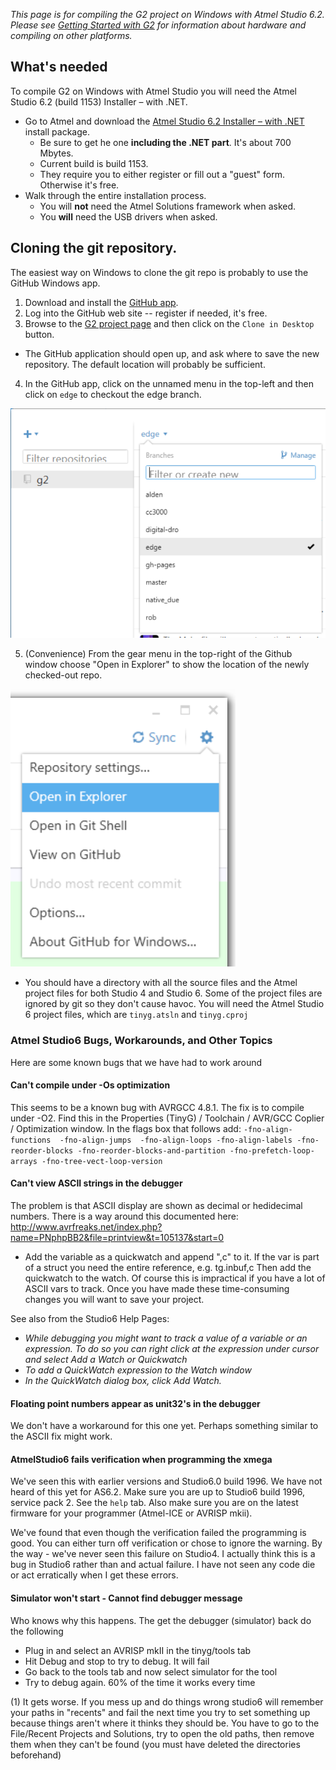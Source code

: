 _This page is for compiling the G2 project on Windows with Atmel Studio 6.2. Please see [Getting Started with G2](Getting-Started-with-G2) for information about hardware and compiling on other platforms._

## What's needed

To compile G2 on Windows with Atmel Studio you will need the Atmel Studio 6.2 (build 1153) Installer – with .NET.

* Go to Atmel and download the [Atmel Studio 6.2 Installer – with .NET](http://www.atmel.com/tools/atmelstudio.aspx) install package.
  * Be sure to get he one **including the .NET part**. It's about 700 Mbytes.
  * Current build is build 1153.
  * They require you to either register or fill out a "guest" form. Otherwise it's free.
* Walk through the entire installation process. 
  * You will **not** need the Atmel Solutions framework when asked.
  * You **will** need the USB drivers when asked.

## Cloning the git repository.

The easiest way on Windows to clone the git repo is probably to use the GitHub Windows app.

1. Download and install the [GitHub app](https://windows.github.com/).
2. Log into the GitHub web site -- register if needed, it's free.
3. Browse to the [G2 project page](https://github.com/synthetos/g2) and then click on the `Clone in Desktop` button.
  * The GitHub application should open up, and ask where to save the new repository. The default location will probably be sufficient.
4. In the GitHub app, click on the unnamed menu in the top-left and then click on `edge` to checkout the edge branch.

![Choose edge from the unnamed menu near the top-left of the GitHub window](images/Windows-GitHub-Edge-Branch.png)

5. (Convenience) From the gear menu in the top-right of the Github window choose "Open in Explorer" to show the location of the newly checked-out repo.

![From the gear menu in the top-right of the Github window choose "Open in Explorer"](images/Windows-Github-Open-in-Explorer.png)

* You should have a directory with all the source files and the Atmel project files for both Studio 4 and Studio 6. Some of the project files are ignored by git so they don't cause havoc. You will need the Atmel Studio 6 project files, which are `tinyg.atsln` and `tinyg.cproj`


### Atmel Studio6 Bugs, Workarounds, and Other Topics
Here are some known bugs that we have had to work around

#### Can't compile under -Os optimization
This seems to be a known bug with AVRGCC 4.8.1. The fix is to compile under -O2. Find this in the Properties (TinyG) / Toolchain / AVR/GCC Coplier / Optimization window. In the flags box that follows add: 
`-fno-align-functions  -fno-align-jumps  -fno-align-loops -fno-align-labels -fno-reorder-blocks -fno-reorder-blocks-and-partition -fno-prefetch-loop-arrays -fno-tree-vect-loop-version`

#### Can't view ASCII strings in the debugger
The problem is that ASCII display are shown as decimal or hedidecimal numbers. There is a way around this documented here: http://www.avrfreaks.net/index.php?name=PNphpBB2&file=printview&t=105137&start=0

* Add the variable as a quickwatch and append ",c" to it. If the var is part of a struct you need the entire reference, e.g. tg.inbuf,c  Then add the quickwatch to the watch. Of course this is impractical if you have a lot of ASCII vars to track. Once you have made these time-consuming changes you will want to save your project.

See also from the Studio6 Help Pages:

* _While debugging you might want to track a value of a variable or an expression. To do so you can right click at the expression under cursor and select Add a Watch or Quickwatch_
* _To add a QuickWatch expression to the Watch window_
* _In the QuickWatch dialog box, click Add Watch._

#### Floating point numbers appear as unit32's in the debugger

We don't have a workaround for this one yet. Perhaps something similar to the ASCII fix might work.

#### AtmelStudio6 fails verification when programming the xmega
We've seen this with earlier versions and Studio6.0 build 1996. We have not heard of this yet for AS6.2. Make sure you are up to Studio6 build 1996, service pack 2. See the `help` tab. Also make sure you are on the latest firmware for your programmer (Atmel-ICE or AVRISP mkii).

We've found that even though the verification failed the programming is good. You can either turn off verification or chose to ignore the warning. By the way - we've never seen this failure on Studio4. I actually think this is a bug in Studio6 rather than and actual failure. I have not seen any code die or act erratically when I get these errors.

#### Simulator won't start - Cannot find debugger message
Who knows why this happens. The get the debugger (simulator) back do the following
* Plug in and select an AVRISP mkII in the tinyg/tools tab
* Hit Debug and stop to try to debug. It will fail
* Go back to the tools tab and now select simulator for the tool
* Try to debug again. 60% of the time it works every time


(1) It gets worse. If you mess up and do things wrong studio6 will remember your paths in "recents" and fail the next time you try to set something up because things aren't where it thinks they should be. You have to go to the File/Recent Projects and Solutions, try to open the old paths, then remove them when they can't be found (you must have deleted the directories beforehand)